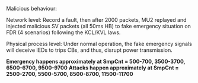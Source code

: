 Malicious behaviour:

Network level: Record a fault, then after 2000 packets, MU2 replayed and injected malicious SV packets (all 50ms HB) to fake emergency situation on FDR (4 scenarios) following the KCL/KVL laws.

Physical process level: Under normal operation, the fake emergency signals will deceive IEDs to trips CBs, and thus, disrupt power transmission.

**Emergency happens approximately at SmpCnt = 500-700, 3500-3700, 6500-6700, 9500-9700**
**Attacks happen approximately at SmpCnt = 2500-2700, 5500-5700, 8500-8700, 11500-11700**